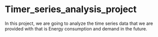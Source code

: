 # Timer_series_analysis_project
In this project, we are going to analyze the time series data that we are provided with that is Energy consumption and demand in the future. 
